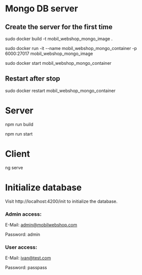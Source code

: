
# Mongo DB server

## Create the server for the first time

sudo docker build -t mobil_webshop_mongo_image .

sudo docker run -it --name mobil_webshop_mongo_container -p 6000:27017 mobil_webshop_mongo_image

sudo docker start mobil_webshop_mongo_container

## Restart after stop

sudo docker restart mobil_webshop_mongo_container

# Server

npm run build

npm run start

# Client

ng serve

# Initialize database

Visit http://localhost:4200/init to initialize the database.

### Admin access:

E-Mail: admin@mobilwebshop.com

Password: admin

### User access:

E-Mail: ivan@test.com

Password: passpass
